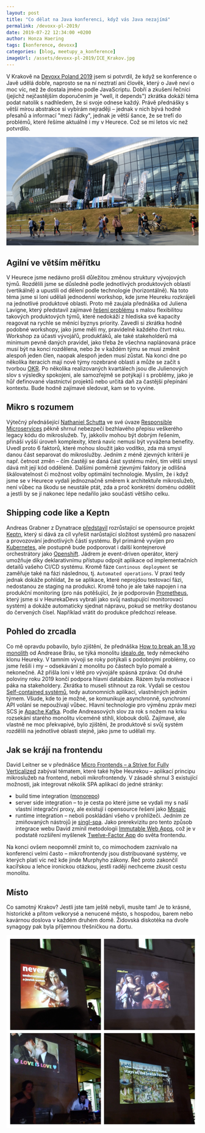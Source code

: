 ```yaml
---
layout: post
title: "Co dělat na Java konferenci, když vás Java nezajímá"
permalink: /devoxx-pl-2019/
date: 2019-07-22 12:34:00 +0200
author: Honza Haering
tags: [konference, devoxx]
categories: [blog, meetupy_a_konference]
imageUrl: /assets/devoxx-pl-2019/ICE_Krakov.jpg
---
```


V Krakově na [Devoxx Poland 2019](https://www.devoxx.pl/) jsem si potvrdil, že když se konference o Javě udělá dobře, naprosto se na ní neztratí ani člověk, který o Javě neví o moc víc, než že dostala jméno podle JavaScriptu.
Dobří a zkušení řečníci (jejichž nejčastějším doporučením je "well, it depends") zkrátka dokáží téma podat natolik s nadhledem, že si svoje odnese každý.
Právě přednášky s větší mírou abstrakce si vybírám nejraději – jednak v nich bývá hodně přesahů a informací "mezi řádky", jednak je větší šance, že se trefí do problémů, které řešíme aktuálně i my v Heurece. Což se mi letos víc než potvrdilo.

![ICE Krakov](/assets/devoxx-pl-2019/ICE_Krakov.jpg)

## Agilní ve větším měřítku

V Heurece jsme nedávno prošli důležitou změnou struktury vývojových týmů. Rozdělili jsme se důsledně podle jednotlivých produktových oblastí (vertikálně) a upustili od dělení podle technologie (horizontálně).
Na toto téma jsme si loni udělali jednodenní workshop, kde jsme Heureku rozkrájeli na jednotlivé produktové oblasti.
Proto mě zaujala přednáška od Juliena Lavigne, který představil zajímavé [řešení problému](https://medium.com/@julien.lavigne/continuous-reteaming-and-self-selection-cbe0df69a9a7) s malou flexibilitou takových produktových týmů, které nedokáží z hlediska své kapacity reagovat na rychle se měnící byznys priority. 
Zavedli si zkrátka hodně podobné workshopy, jako jsme měli my, pravidelně každého čtvrt roku. 
Workshop za účasti vývojářů, produkťáků, ale také stakeholderů má minimum pevně daných pravidel, jako třeba že všechna naplánovaná práce musí být na konci rozdělena, nebo že v každém týmu se musí změnit alespoň jeden člen, naopak alespoň jeden musí zůstat.
Na konci dne po několika iteracích mají nové týmy rozebrané oblasti a může se začít s tvorbou [OKR](https://en.wikipedia.org/wiki/OKR).
Po několika realizovaných kvartálech jsou dle Julienových slov s výsledky spokojeni, ale samozřejmě se potýkají i s problémy, jako je hůř definované vlastnictví projektů 
nebo určitá daň za častější přepínání kontextu. 
Bude hodně zajímavé sledovat, kam se to vyvine.

## Mikro s rozumem

Výtečný přednášející [Nathaniel Schutta](http://www.ntschutta.io/) ve své úvaze [Responsible Microservices](https://content.pivotal.io/blog/should-that-be-a-microservice-keep-these-six-factors-in-mind) 
pěkně shrnul nebezpečí bezhlavého přepisu veškerého legacy kódu do mikroslužeb. Ty, jakkoliv mohou být dobrým řešením, přináší vyšší úroveň komplexity, která navíc nemusí být vyvážena benefity.
Uvedl proto 6 faktorů, které mohou sloužit jako vodítko, zda má smysl danou část separovat do mikroslužby. Jedním z méně zjevných kritérií je např. četnost změn – čím častěji se daná část systému mění, 
tím větší smysl dává mít její kód odděleně. 
Dalšími poměrně zjevnými faktory je odlišná škálovatelnost či možnost volby optimální technologie.
Myslím, že i když jsme se v Heurece vydali jednoznačně směrem k architektuře mikroslužeb, není vůbec na škodu se neustále ptát, zda a proč konkrétní doménu oddělit a jestli by se jí nakonec lépe nedařilo jako součásti většího celku.

## Shipping code like a Keptn

Andreas Grabner z Dynatrace [představil](https://www.slideshare.net/grabnerandi/shipping-code-like-a-keptn-continuous-delivery-automated-operations-on-k8s) rozrůstající se opensource projekt [Keptn](https://keptn.sh/), který
si dává za cíl vyřešit narůstající složitost systémů pro nasazení a provozování jednotlivých částí systému.
Byl primárně vyvíjen pro [Kubernetes](https://kubernetes.io/), ale postupně bude podporovat i další kontejnerové orchestrátory jako [Openshift](https://www.openshift.com/).
Jádrem je event-driven operátor, který umožňuje díky deklarativnímu přístupu odpojit aplikace od implementačních detailů vašeho CI/CD systému. Kromě fáze `Continous deployment` se zaměřuje také na 
fázi následnou, tj. `Automated operations`. V praxi tedy jednak dokáže pohlídat, že se aplikace, které neprojdou testovací fázi, nedostanou ze staging na produkci. Kromě toho je ale také napojen i na produkční
monitoring (pro nás potěšující, že je podporován [Prometheus](https://prometheus.io/), který jsme si v HeurekaDevs vybrali jako svůj nastupující monitorovací systém) a dokáže automaticky sjednat nápravu, pokud se metriky dostanou do červených čísel. Například vrátit do produkce předchozí release.


## Pohled do zrcadla

Co mě opravdu pobavilo, bylo zjištění, že přednáška [How to break an 18 yo monolith](https://blog.andi95.de/2019/07/devoxxpl-my-talks-and-slides/) od Andrease Bräu, se týká monolitu
[idealo.de](https://idealo.de/), tedy německého klonu Heureky. V tamním vývoji se roky potýkali s podobnými problémy, co jsme řešili i my – odsekávání z monolitu po částech bylo pomalé a nekonečné.
Až přišla loni v létě pro vývojáře spásná zpráva: Od druhé poloviny roku 2019 končí podpora hlavní databáze. Rázem byla motivace i páka na stakeholdery. Zkrátka to museli stihnout za rok.
Vydali se cestou [Self-contained systémů](https://scs-architecture.org/), tedy autonomních aplikací, vlastněných jedním týmem. Všude, kde to je možné, se komunikuje asynchronně, synchronní API volání se nepoužívají vůbec.
Hlavní technologie pro výměnu zpráv mezi SCS je [Apache Kafka](https://kafka.apache.org/). Podle Andreasových slov za rok s nožem na krku rozsekání starého monolitu víceméně stihli, klobouk dolů.
Zajímavé, ale vlastně ne moc překvapivé, bylo zjištění, že produktově si svůj systém rozdělili na jednotlivé oblasti stejně, jako jsme to udělali my.

## Jak se krájí na frontendu

David Leitner se v přednášce [Micro Frontends – a Strive for Fully Verticalized](https://speakerdeck.com/duffleit/microfrontends-f5b07c7f-392b-4e73-b788-2806ba7341d3) zabýval tématem, které také hýbe Heurekou – aplikací principu mikroslužeb na frontend, neboli mikrofrontendy.
V zásadě shrnul 3 existující možnosti, jak integrovat několik SPA aplikací do jedné stránky:
- build time integration ([monorepo](https://medium.com/@brockreece/from-monolith-to-monorepo-19d78ffe9175)) 
- server side integration – to je cesta po které jsme se vydali my s naší vlastní integrační proxy, ale existují i opensource řešení jako [Mosaic](https://www.mosaic9.org/)
- runtime integration – neboli poskládání všeho v prohlížeči. Jedním ze zmiňovaných nástrojů je [singl-spa](https://single-spa.js.org/). Jako prerekvizitu pro tento způsob integrace webu David zmínil metodologii [Immutable Web Apps](https://immutablewebapps.org/), což je v podstatě rozšíření myšlenek [Twelve-Factor App](https://12factor.net/) do světa frontendu.

Na konci ovšem neopomněl zmínit to, co mimochodem zaznívalo na konferenci velmi často – mikrofrontendy jsou distribuované systémy, ve kterých platí víc než kde jinde Murphyho zákony.
Řeč proto zakončil kacířskou a lehce ironickou otázkou, jestli raději nechceme zkusit cestu monolitu.

## Místo

Co samotný Krakov? Jestli jste tam ještě nebyli, musíte tam! Je to krásné, historické a přitom velkorysé a nenucené město, s hospodou, barem nebo kavárnou doslova v každém druhém domě.
Židovská diskotéka na dvoře synagogy pak byla příjemnou třešničkou na dortu.

![Jewish disco party](/assets/devoxx-pl-2019/Jewish_disco.jpg)
